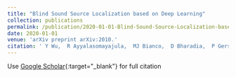 ```yaml
---
title: "Blind Sound Source Localization based on Deep Learning"
collection: publications
permalink: /publication/2020-01-01-Blind-Sound-Source-Localization-based-on-Deep-Learning
date: 2020-01-01
venue: 'arXiv preprint arXiv:2010.'
citation: ' Y Wu,  R Ayyalasomayajula,  MJ Bianco,  D Bharadia,  P Gerstoft, &quot;Blind Sound Source Localization based on Deep Learning.&quot; arXiv preprint arXiv:2010., 2020.'
---
```

Use [Google Scholar](https://scholar.google.com/scholar?q=Blind+Sound+Source+Localization+based+on+Deep+Learning){:target="_blank"} for full citation